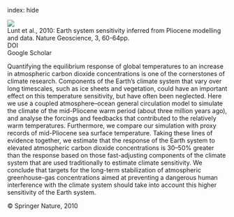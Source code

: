 index: hide

<div class="Citation">
    <div class="Citation-thumb CitationThumb-linked"  data-href="https://doi.org/10.1038/ngeo706">
      <img src="https://static.claimspace.cloud/climate-study-static/refs/thumbs/10/Lunt_et_al_2010-thumb.png" />
    </div>

  <div class="Citation-body">
    <div class="Citation-text">Lunt et al., 2010: Earth system sensitivity inferred from Pliocene modelling and data. <span class="Article-journal">Nature Geoscience, </span><span class="Article-volume">3, </span>60-64pp.</div>
    <div class="Citation-links">
      <div class="CitationLink" data-href="https://doi.org/10.1038/ngeo706">
        <div class="CitationLink-icon CitationLink-Doi"></div>
        <div class="CitationLink-text">DOI</div>
      </div>
      <div class="CitationLink" data-href="https://scholar.google.com/scholar?q=10.1038/ngeo706">
        <div class="CitationLink-icon CitationLink-Scholar"></div>
        <div class="CitationLink-text">Google Scholar</div>
      </div>
    </div>
  </div>
</div>

Quantifying the equilibrium response of global temperatures to an increase in atmospheric carbon dioxide concentrations is one of the cornerstones of climate research. Components of the Earth’s climate system that vary over long timescales, such as ice sheets and vegetation, could have an important effect on this temperature sensitivity, but have often been neglected. Here we use a coupled atmosphere–ocean general circulation model to simulate the climate of the mid-Pliocene warm period (about three million years ago), and analyse the forcings and feedbacks that contributed to the relatively warm temperatures. Furthermore, we compare our simulation with proxy records of mid-Pliocene sea surface temperature. Taking these lines of evidence together, we estimate that the response of the Earth system to elevated atmospheric carbon dioxide concentrations is 30–50% greater than the response based on those fast-adjusting components of the climate system that are used traditionally to estimate climate sensitivity. We conclude that targets for the long-term stabilization of atmospheric greenhouse-gas concentrations aimed at preventing a dangerous human interference with the climate system should take into account this higher sensitivity of the Earth system.

<div class="Citation-copy">
&copy; Springer Nature, 2010
</div>